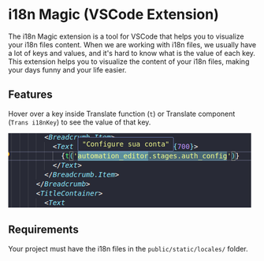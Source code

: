 # i18n Magic (VSCode Extension)

The i18n Magic extension is a tool for VSCode that helps you to visualize your i18n files content.
When we are working with i18n files, we usually have a lot of keys and values, and it's hard to know what is the value of each key.
This extension helps you to visualize the content of your i18n files, making your days funny and your life easier.

## Features

Hover over a key inside Translate function (`t`) or Translate component (`Trans i18nKey`) to see the value of that key.

![Screenshot](./assets/images/screenshot-1.png)


## Requirements

Your project must have the i18n files in the `public/static/locales/` folder.
